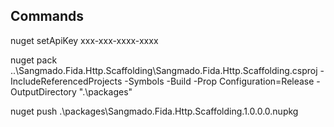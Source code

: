 Commands
------------
nuget setApiKey xxx-xxx-xxxx-xxxx

nuget pack ..\Sangmado.Fida.Http.Scaffolding\Sangmado.Fida.Http.Scaffolding.csproj -IncludeReferencedProjects -Symbols -Build -Prop Configuration=Release -OutputDirectory ".\packages"

nuget push .\packages\Sangmado.Fida.Http.Scaffolding.1.0.0.0.nupkg

